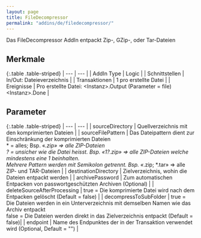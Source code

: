```yaml
---
layout: page
title: FileDecompressor
permalink: "addins/de/filedecompressor/"
---
```


Das FileDecompressor AddIn entpackt Zip-, GZip-, oder Tar-Dateien

## Merkmale

{:.table .table-striped}
| --- | --- |
| AddIn Type | Logic |
| Schnittstellen | In/Out: Dateieverzeichnis |
| Transaktionen | 1 pro erstellte Datei |
| Ereignisse | Pro erstellte Datei: &lt;Instanz&gt;.Output (Parameter = file)<br /> &lt;Instanz&gt;.Done |


## Parameter

{:.table .table-striped}
| --- | --- |
| sourceDirectory | Quellverzeichnis mit den komprimierten Dateien |
| sourceFilePattern | Das Dateipattern dient zur Einschränkung der komprimierten Dateien<br /> * = alles; Bsp. «*.zip» => alle ZIP-Dateien<br />? = unsicher wie die Datei heisst. Bsp. «1?.zip» => alle ZIP-Dateien welche mindestens eine 1 beinhalten. <br />Mehrere Pattern werden mit Semikolon getrennt. Bsp. «*.zip; *.tar» => alle ZIP- und TAR-Dateien |
| destinationDirectory | Zielverzeichnis, wohin die Dateien entpackt werden |
| archivePassword | Zum automatischen Entpacken von passwortgeschützten Archiven (Optional) |
| deleteSourceAfterProcessing | true = Die komprimierte Datei wird nach dem Entpacken gelöscht (Default = false) | 
| decompressToSubFolder | true = Die Dateien werden in ein Unterverzeichnis mit demselben Namen wie das Archiv entpackt <br /> false = Die Dateien werden direkt in das Zielverzeichnis entpackt (Default = false)|
| endpoint | Name des Endpunktes der in der Transaktion verwendet wird (Optional, Default = "") |

<!-- 
## Anwendungsbeispiele 

ToDo
-->

